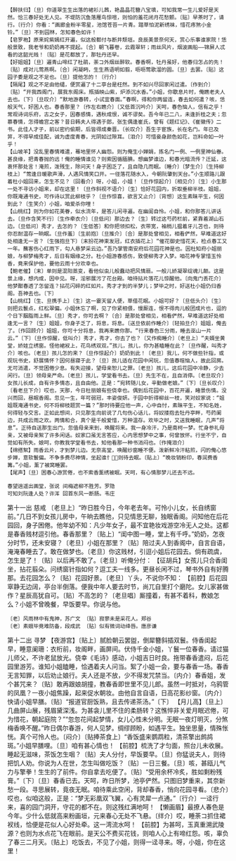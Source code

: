 <!-- { "loadSidebar": true } -->
    【醉扶归】〔旦〕你道翠生生出落的裙衫儿茜，艳晶晶花簪八宝填，可知我常一生儿爱好是天然。恰三春好处无人见。不堤防沉鱼落雁鸟惊喧，则怕的羞花闭月花愁颤。〔贴〕早茶时了，请行。〔行介〕你看：“画廊金粉半零星，池馆苍苔一片青。踏草怕泥新绣袜，惜花疼煞小金铃。”〔旦〕不到园林，怎知春色如许！
    【皂罗袍】原来姹紫嫣红开遍，似这般都付与断井颓垣。良辰美景奈何天，赏心乐事谁家院！恁般景致，我老爷和奶奶再不提起。〔合〕朝飞暮卷，云霞翠轩；雨丝风片，烟波画船——锦屏人忒看的这韶光贱！〔贴〕是花都放了，那牡丹还早。
    【好姐姐】〔旦〕遍青山啼红了杜鹃，荼コ外烟丝醉软。春香啊，牡丹虽好，他春归怎占的先！〔贴〕成对儿莺燕啊。〔合〕闲凝眄，生生燕语明如翦，呖呖莺歌溜的圆。〔旦〕去罢。〔贴〕这园子委是观之不足也。〔旦〕提他怎的！〔行介〕
    【隔尾】观之不足由他缱，便赏遍了十二亭台是枉然。到不如兴尽回家闲过遣。〔作到介〕〔贴〕“开我西阁门，展我东阁床。瓶插映山紫，炉添沉水香。”小姐，你歇息片时，俺瞧老夫人去也。〔下〕〔旦叹介〕“默地游春转，小试宜春面。”春啊，得和你两留连，春去如何遣？咳，恁般天气，好困人也。春香那里？〔作左右瞧介〕〔又低首沉吟介〕天呵，春色恼人，信有之乎！常观诗词乐府，古之女子，因春感情，遇秋成恨，诚不谬矣。吾今年已二八，未逢折桂之夫；忽慕春情，怎得蟾宫之客？昔日韩夫人得遇于郎，张生偶逢崔氏，曾有《题红记》、《崔徽传》二书。此佳人才子，前以密约偷期，后皆得成秦晋。〔长叹介〕吾生于宦族，长在名门。年已及笄，不得早成佳配，诚为虚度青春，光阴如过隙耳。〔泪介〕可惜妾身颜色如花，岂料命如一叶乎！
    【山坡羊】没乱里春情难遣，蓦地里怀人幽怨。则为俺生小婵娟，拣名门一例、一例里神仙眷。甚良缘，把青春抛的远！俺的睡情谁见？则索因循腼腆。想幽梦谁边，和春光暗流传？迁延，这衷怀那处言！淹煎，泼残生，除问天！身子困乏了，且自隐几而眠。〔睡介〕〔梦生介〕〔生持柳枝上〕“莺逢日暖歌声滑，人遇风情笑口开。一径落花随水入，今朝阮肇到天台。”小生顺路儿跟着杜小姐回来，怎生不见？〔回看介〕呀，小姐，小姐！〔旦作惊起介〕〔相见介〕〔生〕小生那一处不寻访小姐来，却在这里！〔旦作斜视不语介〕〔生〕恰好花园内，折取垂柳半枝。姐姐，你既淹通书史，可作诗以赏此柳枝乎？〔旦作惊喜，欲言又止介〕〔背想〕这生素昧平生，何因到此？〔生笑介〕小姐，咱爱杀你哩！
    【山桃红】则为你如花美眷，似水流年，是答儿闲寻遍。在幽闺自怜。小姐，和你那答儿讲话去。〔旦作含笑不行〕〔生作牵衣介〕〔旦低问〕那边去？〔生〕转过这芍药栏前，紧靠着湖山石边。〔旦低问〕秀才，去怎的？〔生低答〕和你把领扣松，衣带宽，袖梢儿揾着牙儿苫也，则待你忍耐温存一晌眠。〔旦作羞〕〔生前抱〕〔旦推介〕〔合〕是那处曾相见，相看俨然，早难道这好处相逢无一言？〔生强抱旦下〕〔末扮花神束发冠，红衣插花上〕“催花御史惜花天，检点春工又一年。蘸客伤心红雨下，勾人悬梦采云边。”吾乃掌管南安府后花园花神是也。因杜知府小姐丽娘，与柳梦梅秀才，后日有姻缘之分。杜小姐游春感伤，致使柳秀才入梦。咱花神专掌惜玉怜香，竟来保护他，要他云雨十分欢幸也。
    【鲍老催】〔末〕单则是混阳蒸变，看他似虫儿般蠢动把风情扇。一般儿娇凝翠绽魂儿颠。这是景上缘，想内成，因中见。呀，淫邪展污了花台殿。咱待拈片落花儿惊醒他。〔向鬼门丢花介〕他梦酣春透了怎留连？拈花闪碎的红如片。秀才才到的半梦儿；梦毕之时，好送杜小姐仍归香阁。吾神去也。〔下〕
    【山桃红】〔生、旦携手上〕〔生〕这一霎天留人便，草借花眠。小姐可好？〔旦低头介〕〔生〕则把云鬟点，红松翠偏。小姐休忘了啊，见了你紧相偎，慢厮连，恨不得肉儿般团成片也，逗的个日下胭脂雨上鲜。〔旦〕秀才，你可去啊？〔合〕是那处曾相见，相看俨然，早难道这好处相逢无一言？〔生〕姐姐，你身子乏了，将息，将息。〔送旦依前作睡介〕〔轻拍旦介〕姐姐，俺去了。〔作回顾介〕姐姐，你可十分将息，我再来瞧你那。“行来春色三分雨，睡去巫山一片云。”〔下〕〔旦作惊醒，低叫介〕秀才，秀才，你去了也？〔又作痴睡介〕〔老旦上〕“夫婿坐黄堂，娇娃立绣窗。怪他裙衩上，花鸟绣双双。”孩儿，孩儿，你为甚瞌睡在此？〔旦作醒，叫秀才介〕咳也。〔老旦〕孩儿怎的来？〔旦作惊起介〕奶奶到此！〔老旦〕我儿，何不做些针指，或观玩书史，舒展情怀？因何昼寝于此？〔旦〕孩儿适在花园中闲玩，忽值春暄恼人，故此回房。无可消遣，不觉困倦少息。有失迎接，望母亲恕儿之罪。〔老旦〕孩儿，这后花园中冷静，少去闲行。〔旦〕领母亲严命。〔老旦〕孩儿，学堂看书去。〔旦〕先生不在，且自消停。〔老旦叹介〕女孩儿长成，自有许多情态，且自由他。正是：“宛转随儿女，辛勤做老娘。”〔下〕〔旦长叹介〕〔看老旦下介〕哎也，天那，今日杜丽娘有些侥幸也。偶到后花园中，百花开遍，睹景伤情。没兴而回，昼眠香阁。忽见一生，年可弱冠，丰姿俊妍。于园中折得柳丝一枝，笑对奴家说：“姐姐既淹通书史，何不将柳枝题赏一篇？”那时待要应他一声，心中自忖，素昧平生，不知名姓，何得轻与交言。正如此想间，只见那生向前说了几句伤心话儿，将奴搂抱去牡丹亭畔，芍药阑边，共成云雨之欢。两情和合，真个是千般爱惜，万种温存。欢毕之时，又送我睡眠，几声“将息”。正待自送那生出门，忽值母亲来到，唤醒将来。我一身冷汗，乃是南柯一梦。忙身参礼母亲，又被母亲絮了许多闲话。奴家口虽无言答应，心内思想梦中之事，何曾放怀。行坐不宁，自觉如有所失。娘呵，你教我学堂看书去，知他看那一种书消闷也。〔作掩泪介〕
    【绵搭絮】雨香云片，才到梦儿边。无奈高堂，唤醒纱窗睡不便。泼新鲜冷汗粘煎，闪的俺心悠步亸，意软鬟偏。不争多费尽神情，坐起谁忄？则待去眠。〔贴上〕“晚妆销粉印，春润费香篝。”小姐，薰了被窝睡罢。
    【尾声】〔旦〕困春心游赏倦，也不索香薰绣被眠。天呵，有心情那梦儿还去不远。

    春望逍遥出画堂，张说 间梅遮柳不胜芳。罗隐
    可知刘阮逢人处？许浑 回首东风一断肠。韦庄

第十一出 慈戒
    〔老旦上〕“昨日胜今日，今年老去年。可怜小儿女，长自绣窗前。”几日不到女孩儿房中，午晌去瞧他，只见情思无聊，独眠香阁。问知他在后花园回，身子困倦。他年幼不知：凡少年女子，最不宜艳妆戏游空冷无人之处。这都是春香贱材逗引他。春香那里？〔贴上〕“闺中图一睡，堂上有千呼。”奶奶，怎夜分时节，还未安寝？〔老旦〕小姐在那里？〔贴〕陪过夫人到香阁中，自言自语，淹淹春睡去了。敢在做梦也。〔老旦〕你这贱材，引逗小姐后花园去。倘有疏虞，怎生是了！〔贴〕以后再不敢了。〔老旦〕听俺分付：
    【征胡兵】女孩儿只合香闺坐，拈花翦朵。问绣窗针指如何？逗工夫一线多。更昼长闲不过，琴书外自有好腾那。去花园怎么？〔贴〕花园好景。〔老旦〕丫头，不说你不知：
    【前腔】后花园窣静无边阔，亭台半倒落。便我中年人要去时节，尚兀自里打个磨陀。女儿家甚做作？星辰高犹自可。〔贴〕不高怎的？〔老旦唱〕厮撞着，有甚不着科，教娘怎么？小姐不曾晚餐，早饭要早。你说与他。

    〔老〕风雨林中有鬼神，苏广文 〔贴〕寂蓼未是采花人。郑谷
    〔老〕素娥毕竟难防备，段成武 〔贴〕似有微词动绛唇。唐彦谦

第十二出 寻梦
    【夜游宫】〔贴上〕腻脸朝云罢盥，倒犀簪斜插双鬟。侍香闺起早，睡意阑珊：衣桁前，妆阁畔，画屏间。伏侍千金小姐，丫鬟一位春香。请过猫儿师父，不许老鼠放光。侥幸《毛诗》感动，小姐吉日时良。拖带春香遣闷，后花园里游芳。谁知小姐瞌睡，恰遇着夫人问当。絮了小姐一会，要与春香一场。春香无言知罪，以后劝止娘行。夫人还是不放，少不得发咒禁当。〔内介〕春香姐，发个甚咒来？〔贴〕敢再跟娘胡撞，教春香即世里不见儿郎。虽然一时抵对，乌鸦管的凤凰？一夜小姐焦躁，起来促水朝妆。由他自言自语，日高花影纱窗。〔内介〕快请小姐早膳。〔贴〕“报道官厨饭熟，且去传递茶汤。”〔下〕
    【月儿高】〔旦上〕几曲屏山展，残眉黛深浅。为甚衾儿里不住的柔肠转？这憔悴非关爱月眠迟倦，可为惜花，朝起庭院？”“忽忽花间起梦情，女儿心性未分明。无眠一夜灯明灭，分煞梅香唤不醒。”昨日偶尔春游，何人见梦。绸缪顾盼，如遇平生。独坐思量，情殊怅恍。真个可怜人也。〔闷介〕〔贴捧茶食上〕“香饭盛来鹦鹉粒，清茶擎出鹧鸪斑。”小姐早膳哩。〔旦〕咱有甚心情也！
    【前腔】梳洗了才匀面，照台儿未收展。睡起无滋味，茶饭怎生咽？〔贴〕夫人分付，早饭要早。〔旦〕你猛说夫人，则待把饥人劝。你说为人在世，怎生叫做吃饭？〔贴〕一日三餐。〔旦〕咳，甚瓯儿气力与擎拳！生生的了前件。你自拿去吃便了。〔贴〕“受用余杯冷炙，胜如剩粉残膏。”〔下〕〔旦〕春香已去。天呵，昨日所梦，池亭俨然。只图旧梦重来，其奈新愁一段。寻思展转，竟夜无眠。咱待乘此空闲，背却春香，悄向花园寻看。〔悲介〕哎也，似咱这般，正是：“梦无彩凰双飞翼，心有灵犀一点通。”〔行介〕一迳行来，喜的园门洞开，守花的都不在。则这残红满地呵！
    【懒画眉】最撩人春色是今年。少什么低就高来粉画垣，元来春心无处不飞悬。〔绊介〕哎，睡荼コ抓住裙衩线，恰便是花似人心好处牵。这一湾流水呵！
    【前腔】为甚呵，玉真重溯武陵源？也则为水点花飞在眼前。是天公不费买花钱，则咱人心上有啼红怨。咳，辜负了春三二月天。〔贴上〕吃饭去，不见了小姐，则得一迳寻来。呀，小姐，你在这里！
